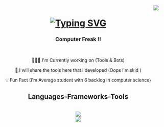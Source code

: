 <img align="right" src="https://badges.pufler.dev/visits/BlackSheep47/BlackSheep47" />
<h1 align="center">
  <a href="https://git.io/typing-svg">
    <img src="https://readme-typing-svg.herokuapp.com?font=Righteous&size=35&center=true&vCenter=true&duration=2500&pause=500&width=435&lines=Hello+Nerds!;I'm+Ayush+Vaid;Peace+%E2%9C%8C" alt="Typing SVG" />
  </a>
</h1>

<h3 align="center">
  Computer Freak !! 
</h3>
<br/>

<div align="center">
  
  👨🏻‍💻 I'm Currently working on (Tools & Bots)
  
  🤖 I will share the tools here that i developed  (Oops i'm skid )
  
  💡 Fun Fact (I'm Average student with 6 backlog in computer science)
  
</div>

<h2 align="center"> Languages-Frameworks-Tools </h2>
<br/>

<div align="center">
<a href="https://skillicons.dev">
<img src="https://skillicons.dev/icons?i=unity,androidstudio,blender,html,css"/><br>

<img src="https://skillicons.dev/icons?i=js,kali,linux,ps,py,unreal"/>


</a>
</div>

